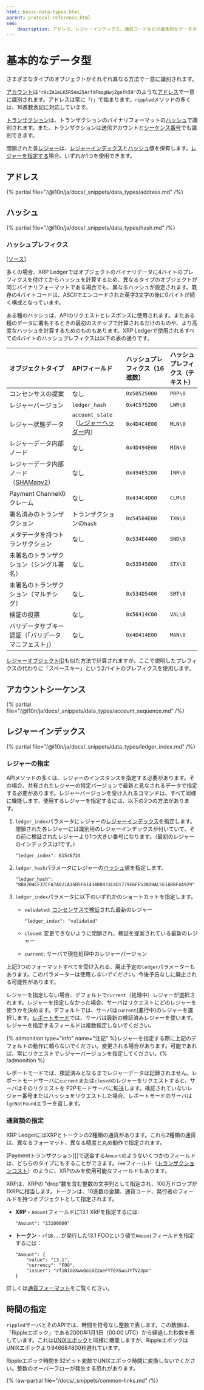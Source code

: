 ```yaml
---
html: basic-data-types.html
parent: protocol-reference.html
seo:
    description: アドレス、レジャーインデックス、通貨コードなどの基本的なデータタイプのフォーマットと意味について説明します。
---
```

# 基本的なデータ型

さまざまなタイプのオブジェクトがそれぞれ異なる方法で一意に識別されます。

[アカウント](../../../concepts/accounts/index.md)は`"r9cZA1mLK5R5Am25ArfXFmqgNwjZgnfk59"`のような[アドレス][]で一意に識別されます。アドレスは常に「r」で始まります。`rippled`メソッドの多くは、16進数表記に対応しています。

[トランザクション](../transactions/index.md)は、トランザクションのバイナリフォーマットの[ハッシュ][]で識別されます。また、トランザクションは送信アカウントと[シーケンス番号][]でも識別できます。

閉鎖された各[レジャー](../ledger-data/index.md)は、[レジャーインデックス][]と[ハッシュ][]値を保有します。[レジャーを指定する](#レジャーの指定)場合、いずれか1つを使用できます。

## アドレス
[アドレス]: #アドレス

{% partial file="/@l10n/ja/docs/_snippets/data_types/address.md" /%}



## ハッシュ
[ハッシュ]: #ハッシュ

{% partial file="/@l10n/ja/docs/_snippets/data_types/hash.md" /%}


### ハッシュプレフィクス
[[ソース]](https://github.com/XRPLF/rippled/blob/1e01cd34f7a216092ed779f291b43324c167167a/include/xrpl/protocol/HashPrefix.h "Source")

多くの場合、XRP Ledgerではオブジェクトのバイナリデータに4バイトのプレフィクスを付けてからハッシュを計算するため、異なるタイプのオブジェクトが同じバイナリフォーマットである場合でも、異なるハッシュが設定されます。既存の4バイトコードは、ASCIIでエンコードされた英字3文字の後に0バイトが続く構成となっています。

ある種のハッシュは、APIのリクエストとレスポンスに使用されます。またある種のデータに署名するときの最初のステップで計算されるだけのものや、より高度なハッシュを計算するためのものもあります。XRP Ledgerで使用されるすべての4バイトのハッシュプレフィクスは以下の表の通りです。

| オブジェクトタイプ                             | APIフィールド                            | ハッシュプレフィクス（16進数） | ハッシュプレフィクス（テキスト） |
|:--------------------------------------------|:---------------------------------------|:--------------------------|:--|
| コンセンサスの提案                             | なし                                    | `0x50525000`              | `PRP\0` |
| レジャーバージョン                             | `ledger_hash`                          | `0x4C575200`              | `LWR\0` |
| レジャー状態データ                             | `account_state` （[レジャーヘッダー][]内） | `0x4D4C4E00`              | `MLN\0` |
| レジャーデータ内部ノード                        | なし                                    | `0x4D494E00`              | `MIN\0` |
| レジャーデータ内部ノード（[SHAMapv2][]）         | なし                                    | `0x494E5200`              | `INR\0` |
| Payment Channelのクレーム                     | なし                                    | `0x434C4D00`              | `CLM\0` |
| 署名済みのトランザクション                       | トランザクションの`hash`                  | `0x54584E00`              | `TXN\0` |
| メタデータを持つトランザクション                  | なし                                    | `0x534E4400`              | `SND\0` |
| 未署名のトランザクション（シングル署名）           | なし                                    | `0x53545800`              | `STX\0` |
| 未署名のトランザクション（マルチシグ）             | なし                                    | `0x534D5400`              | `SMT\0` |
| 検証の投票                                    | なし                                    | `0x56414C00`              | `VAL\0` |
| バリデータサブキー認証（「バリデータマニフェスト」） | なし                                    | `0x4D414E00`              | `MAN\0` |

[レジャーヘッダー]: ../ledger-data/ledger-header.md
[SHAMapv2]: /resources/known-amendments.md#shamapv2

[レジャーオブジェクトID](../ledger-data/common-fields.md)も似た方法で計算されますが、ここで説明したプレフィクスの代わりに「スペースキー」という2バイトのプレフィクスを使用します。


## アカウントシーケンス
[シーケンス番号]: #アカウントシーケンス

{% partial file="/@l10n/ja/docs/_snippets/data_types/account_sequence.md" /%}



## レジャーインデックス
[レジャーインデックス]: #レジャーインデックス

{% partial file="/@l10n/ja/docs/_snippets/data_types/ledger_index.md" /%}



### レジャーの指定

APIメソッドの多くは、レジャーのインスタンスを指定する必要があります。その場合、共有されたレジャーの特定バージョンで最新と見なされるデータで指定する必要があります。レジャーバージョンを受け入れるコマンドは、すべて同様に機能します。使用するレジャーを指定するには、以下の3つの方法があります。

1. `ledger_index`パラメータにレジャーの[レジャーインデックス][]を指定します。閉鎖された各レジャーには識別用のレジャーインデックスが付いていて、その前に検証されたレジャーより1つ大きい番号になります。（最初のレジャーのインデックスは1です。）

    ```
    "ledger_index": 61546724
    ```

2. `ledger_hash`パラメータにレジャーの[ハッシュ][]値を指定します。

    ```
    "ledger_hash": "8BB204CE37CFA7A021A16B5F6143400831C4D1779E6FE538D9AC561ABBF4A929"
    ```

3. `ledger_index`パラメータに以下のいずれかのショートカットを指定します。

    * `validated`: [コンセンサスで検証](../../../concepts/consensus-protocol/consensus-structure.md#検証)された最新のレジャー

        ```
        "ledger_index": "validated"
        ```

    * `closed`: 変更できないように閉鎖され、検証を提案されている最新のレジャー

    * `current`: サーバで現在処理中のレジャーバージョン

上記3つのフォーマットすべてを受け入れる、廃止予定の`ledger`パラメーターもあります。このパラメーターは使用*しないでください*。今後予告なしに廃止される可能性があります。

レジャーを指定しない場合、デフォルトで`current`（処理中）レジャーが選択されます。レジャーを指定しなかった場合、サーバはリクエストにどのレジャーを使うかを決めます。デフォルトでは、サーバは`current`(進行中)のレジャーを選択します。[レポートモード](../../../concepts/networks-and-servers/rippled-server-modes.md#レポートモード)では、サーバは最新の検証済みレジャーを使います。レジャーを指定するフィールドは複数指定しないでください。

{% admonition type="info" name="注記" %}レジャーを指定する際に上記のデフォルトの動作に頼らないでください。変更される場合があります。可能であれば、常にリクエストでレジャーバージョンを指定してください。{% /admonition %}

レポートモードでは、検証済みとなるまでレジャーデータは記録されません。レポートモードサーバに`current`または`closed`のレジャーをリクエストすると、サーバはそのリクエストを P2Pモードサーバに転送します。検証されていないレジャー番号またはハッシュをリクエストした場合、レポートモードのサーバは`lgrNotFound`エラーを返します。


### 通貨額の指定

XRP LedgerにはXRPとトークンの2種類の通貨があります。これら2種類の通貨は、異なるフォーマット、異なる精度と丸め動作で指定されます。

[Paymentトランザクション][]で送金する`Amount`のようないくつかのフィールドは、どちらのタイプにもすることができます。`Fee`フィールド（[トランザクションコスト](../../../concepts/transactions/transaction-cost.md)）のように、XRPのみを使用可能なフィールドもあります。

XRPは、XRPの “drop"数を含む整数の文字列として指定され、100万ドロップが1XRPに相当します。トークンは、10進数の金額、通貨コード、発行者のフィールドを持つオブジェクトとして指定されます。

- **XRP** - `Amount`フィールドに13.1 XRPを指定するには:

    ```
    "Amount": "13100000"
    ```

- **トークン** - `rf1B...`が発行した13.1 FOOという値で`Amount`フィールドを指定するには：

    ```
    "Amount": {
        "value": "13.1",
        "currency": "FOO",
        "issuer": "rf1BiGeXwwQoi8Z2ueFYTEXSwuJYfV2Jpn"
    }
    ```

詳しくは[通貨フォーマット](currency-formats.md)をご覧ください。


## 時間の指定

`rippled`サーバとそのAPIでは、時間を符号なし整数で表します。この数値は、「Rippleエポック」である2000年1月1日（00:00 UTC）から経過した秒数を表しています。これは[UNIXエポック](http://en.wikipedia.org/wiki/Unix_time)と同様に機能しますが、RippleエポックはUNIXエポックより946684800秒遅れています。

Rippleエポック時間を32ビット変数でUNIXエポック時間に変換しないでください。整数のオーバーフローが発生する恐れがあります。

{% raw-partial file="/docs/_snippets/common-links.md" /%}

